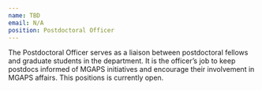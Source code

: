 ```yaml
---
name: TBD
email: N/A
position: Postdoctoral Officer
---
```


The Postdoctoral Officer serves as a liaison between postdoctoral fellows and graduate students in the department. It is the officer’s job to keep postdocs informed of MGAPS initiatives and encourage their involvement in MGAPS affairs. This positions is currently open.
